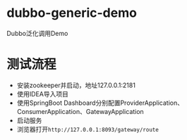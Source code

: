 # dubbo-generic-demo
Dubbo泛化调用Demo

# 测试流程
- 安装zookeeper并启动，地址127.0.0.1:2181
- 使用IDEA导入项目
- 使用SpringBoot Dashboard分别配置ProviderApplication、ConsumerApplication、GatewayApplication
- 启动服务
- 浏览器打开`http://127.0.0.1:8093/gateway/route`
